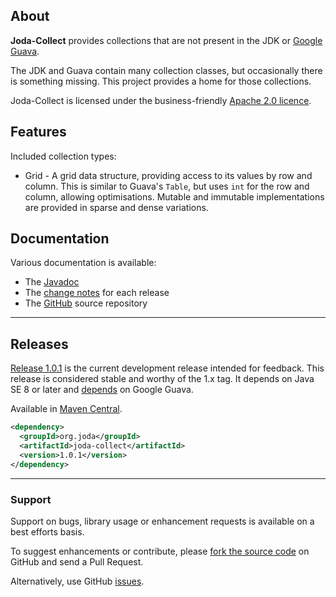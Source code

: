 ## <i></i> About

**Joda-Collect** provides collections that are not present in the JDK or
[Google Guava](http://code.google.com/p/guava-libraries/).

The JDK and Guava contain many collection classes, but occasionally there is something missing.
This project provides a home for those collections.

Joda-Collect is licensed under the business-friendly [Apache 2.0 licence](license.html).


## <i></i> Features

Included collection types:

* Grid - A grid data structure, providing access to its values by row and column.
This is similar to Guava's `Table`, but uses `int` for the row and column, allowing optimisations.
Mutable and immutable implementations are provided in sparse and dense variations.


## <i></i> Documentation

Various documentation is available:

* The [Javadoc](apidocs/index.html)
* The [change notes](changes-report.html) for each release
* The [GitHub](https://github.com/JodaOrg/joda-collect) source repository


---

## <i></i> Releases

[Release 1.0.1](download.html) is the current development release intended for feedback.
This release is considered stable and worthy of the 1.x tag.
It depends on Java SE 8 or later and [depends](dependencies.html) on Google Guava.

Available in [Maven Central](http://search.maven.org/#artifactdetails%7Corg.joda%7Cjoda-collect%7C1.0.1%7Cjar).

```xml
<dependency>
  <groupId>org.joda</groupId>
  <artifactId>joda-collect</artifactId>
  <version>1.0.1</version>
</dependency>
```

---

### Support

Support on bugs, library usage or enhancement requests is available on a best efforts basis.

To suggest enhancements or contribute, please [fork the source code](https://github.com/JodaOrg/joda-collect)
on GitHub and send a Pull Request.

Alternatively, use GitHub [issues](https://github.com/JodaOrg/joda-collect/issues).
